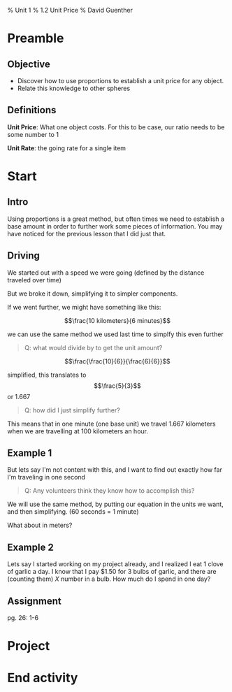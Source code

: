 % Unit 1
% 1.2 Unit Price
% David Guenther

# Preamble

## Objective

* Discover how to use proportions to establish a unit price for any object.
* Relate this knowledge to other spheres

## Definitions

**Unit Price**: What one object costs. For this to be case, our ratio needs to be some number to 1

**Unit Rate**: the going rate for a single item

# Start

## Intro

Using proportions is a great method, but often times we need to establish a base amount in order to further work some pieces of information. You may have noticed for the previous lesson that I did just that.


## Driving

We started out with a speed we were going (defined by the distance traveled over time)

But we broke it down, simplifying it to simpler components.

If we went further, we might have something like this:

$$\frac{10 kilometers}{6 minutes}$$

we can use the same method we used last time to simplfy this even further

>Q: what would divide by to get the unit amount?

$$\frac{\frac{10}{6}}{\frac{6}{6}}$$

simplified, this translates to $$\frac{5}{3}$$ or 1.667

>Q: how did I just simplify further?

This means that in one minute (one base unit) we travel 1.667 kilometers when we are travelling at 100 kilometers an hour.

## Example 1

But lets say I'm not content with this, and I want to find out exactly how far I'm traveling in one second

>Q: Any volunteers think they know how to accomplish this?

We will use the same method, by putting our equation in the units we want, and then simplifying. (60 seconds = 1 minute)

What about in meters?

## Example 2

Lets say I started working on my project already, and I realized I eat 1 clove of garlic a day. I know that I pay $1.50 for 3 bulbs of garlic, and there are (counting them) *X* number in a bulb. How much do I spend in one day?

## Assignment

pg. 26: 1-6

# Project


# End activity
